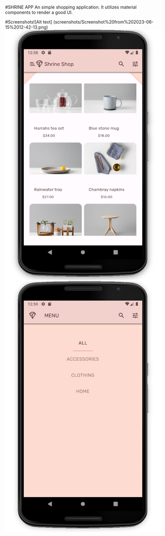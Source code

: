 #SHRINE APP
An simple shopping application.
It utilizes material components to render a good UI.

#Screenshots![Alt text]
(screenshots/Screenshot%20from%202023-06-15%2012-42-13.png) ![Alt text](screenshots/Screenshot%20from%202023-06-15%2012-59-09.png) ![Alt text](/screenshots/Screenshot%20from%202023-06-15%2012-59-47.png)